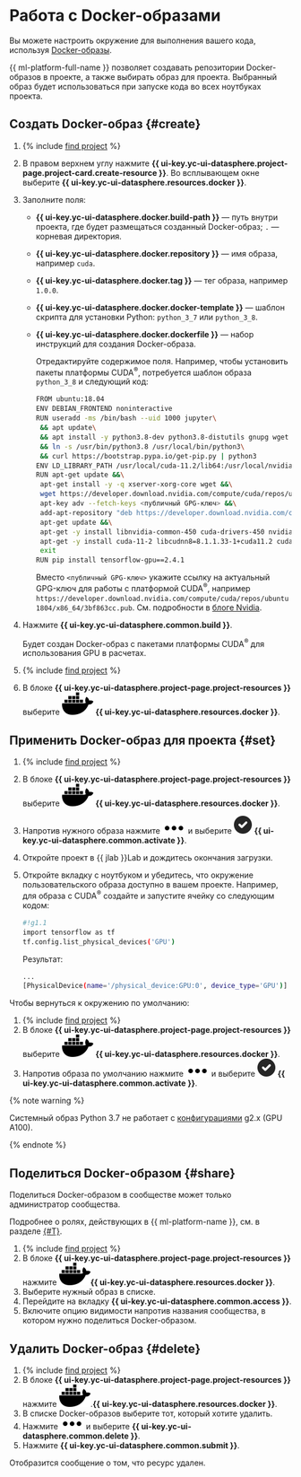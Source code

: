 # Работа с Docker-образами

Вы можете настроить окружение для выполнения вашего кода, используя [Docker-образы](../concepts/docker.md).

{{ ml-platform-full-name }} позволяет создавать репозитории Docker-образов в проекте, а также выбирать образ для проекта. Выбранный образ будет использоваться при запуске кода во всех ноутбуках проекта.

## Создать Docker-образ {#create}

1. {% include [find project](../../_includes/datasphere/ui-find-project.md) %}
1. В правом верхнем углу нажмите **{{ ui-key.yc-ui-datasphere.project-page.project-card.create-resource }}**. Во всплывающем окне выберите **{{ ui-key.yc-ui-datasphere.resources.docker }}**.
1. Заполните поля:
    * **{{ ui-key.yc-ui-datasphere.docker.build-path }}** — путь внутри проекта, где будет размещаться созданный Docker-образ; `.` — корневая директория.
    * **{{ ui-key.yc-ui-datasphere.docker.repository }}** — имя образа, например `cuda`.
    * **{{ ui-key.yc-ui-datasphere.docker.tag }}** — тег образа, например `1.0.0`.
    * **{{ ui-key.yc-ui-datasphere.docker.docker-template }}** — шаблон скрипта для установки Python: `python_3_7` или `python_3_8`.
    * **{{ ui-key.yc-ui-datasphere.docker.dockerfile }}** — набор инструкций для создания Docker-образа.

      Отредактируйте содержимое поля. Например, чтобы установить пакеты платформы CUDA<sup>®</sup>, потребуется шаблон образа `python_3_8` и следующий код:

      ```bash
      FROM ubuntu:18.04
      ENV DEBIAN_FRONTEND noninteractive
      RUN useradd -ms /bin/bash --uid 1000 jupyter\
       && apt update\
       && apt install -y python3.8-dev python3.8-distutils gnupg wget software-properties-common curl\
       && ln -s /usr/bin/python3.8 /usr/local/bin/python3\
       && curl https://bootstrap.pypa.io/get-pip.py | python3
      ENV LD_LIBRARY_PATH /usr/local/cuda-11.2/lib64:/usr/local/nvidia/lib:/usr/local/nvidia/lib64:/usr/local/cuda/lib64:/usr/local/cuda/extras/CUPTI/lib64
      RUN apt-get update &&\
       apt-get install -y -q xserver-xorg-core wget &&\
       wget https://developer.download.nvidia.com/compute/cuda/repos/ubuntu1804/x86_64/cuda-ubuntu1804.pin -O /etc/apt/preferences.d/cuda-repository-pin-600 &&\
       apt-key adv --fetch-keys <публичный GPG-ключ> &&\
       add-apt-repository "deb https://developer.download.nvidia.com/compute/cuda/repos/ubuntu1804/x86_64/ /" &&\
       apt-get update &&\
       apt-get -y install libnvidia-common-450 cuda-drivers-450 nvidia-driver-450 &&\
       apt-get -y install cuda-11-2 libcudnn8=8.1.1.33-1+cuda11.2 cuda-toolkit-11-2 &&\
       exit
      RUN pip install tensorflow-gpu==2.4.1
      ```

      Вместо `<публичный GPG-ключ>` укажите ссылку на актуальный GPG-ключ для работы с платформой CUDA<sup>®</sup>, например `https://developer.download.nvidia.com/compute/cuda/repos/ubuntu1804/x86_64/3bf863cc.pub`. См. подробности в [блоге Nvidia](https://developer.nvidia.com/blog/updating-the-cuda-linux-gpg-repository-key/).

1. Нажмите **{{ ui-key.yc-ui-datasphere.common.build }}**.

    Будет создан Docker-образ с пакетами платформы CUDA<sup>®</sup> для использования GPU в расчетах.

1. {% include [find project](../../_includes/datasphere/ui-find-project.md) %}
1. В блоке **{{ ui-key.yc-ui-datasphere.project-page.project-resources }}** выберите ![docker](../../_assets/datasphere/docker.svg) **{{ ui-key.yc-ui-datasphere.resources.docker }}**.

## Применить Docker-образ для проекта {#set}

1. {% include [find project](../../_includes/datasphere/ui-find-project.md) %}
1. В блоке **{{ ui-key.yc-ui-datasphere.project-page.project-resources }}** выберите ![docker](../../_assets/datasphere/docker.svg) **{{ ui-key.yc-ui-datasphere.resources.docker }}**.
1. Напротив нужного образа нажмите ![Options](../../_assets/options.svg) и выберите ![Apply](../../_assets/datasphere/apply.svg) **{{ ui-key.yc-ui-datasphere.common.activate }}**.
1. Откройте проект в {{ jlab }}Lab и дождитесь окончания загрузки.
1. Откройте вкладку с ноутбуком и убедитесь, что окружение пользовательского образа доступно в вашем проекте. Например, для образа с CUDA<sup>®</sup> создайте и запустите ячейку со следующим кодом:

    ```bash
    #!g1.1
    import tensorflow as tf
    tf.config.list_physical_devices('GPU')
    ```

    Результат:

    ```bash
    ...
    [PhysicalDevice(name='/physical_device:GPU:0', device_type='GPU')]
   ```
Чтобы вернуться к окружению по умолчанию:
1. {% include [find project](../../_includes/datasphere/ui-find-project.md) %}
1. В блоке **{{ ui-key.yc-ui-datasphere.project-page.project-resources }}** выберите ![docker](../../_assets/datasphere/docker.svg) **{{ ui-key.yc-ui-datasphere.resources.docker }}**.
1. Напротив образа по умолчанию нажмите ![Options](../../_assets/options.svg) и выберите ![Apply](../../_assets/datasphere/apply.svg) **{{ ui-key.yc-ui-datasphere.common.activate }}**.

{% note warning %}

Системный образ Python 3.7 не работает с [конфигурациями](../../datasphere/concepts/configurations.md) g2.x (GPU A100).

{% endnote %}

## Поделиться Docker-образом {#share}

Поделиться Docker-образом в сообществе может только администратор сообщества.

Подробнее о ролях, действующих в {{ ml-platform-name }}, см. в разделе [{#T}](../../datasphere/security/index.md). 

1. {% include [find project](../../_includes/datasphere/ui-find-project.md) %}
1. В блоке **{{ ui-key.yc-ui-datasphere.project-page.project-resources }}** нажмите ![docker](../../_assets/datasphere/docker.svg)**{{ ui-key.yc-ui-datasphere.resources.docker }}**.
1. Выберите нужный образ в списке.
1. Перейдите на вкладку **{{ ui-key.yc-ui-datasphere.common.access }}**.
1. Включите опцию видимости напротив названия сообщества, в котором нужно поделиться Docker-образом.

## Удалить Docker-образ {#delete}

1. {% include [find project](../../_includes/datasphere/ui-find-project.md) %}
1. В блоке **{{ ui-key.yc-ui-datasphere.project-page.project-resources }}** нажмите ![docker](../../_assets/datasphere/docker.svg).**{{ ui-key.yc-ui-datasphere.resources.docker }}**.
1. В списке Docker-образов выберите тот, который хотите удалить.
1. Нажмите ![options](../../_assets/options.svg) и выберите **{{ ui-key.yc-ui-datasphere.common.delete }}**.
1. Нажмите **{{ ui-key.yc-ui-datasphere.common.submit }}**.

Отобразится сообщение о том, что ресурс удален.
